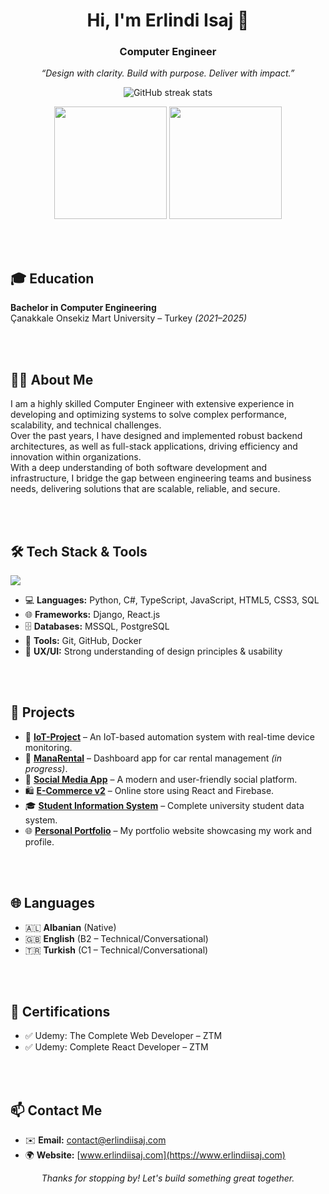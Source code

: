 <h1 align="center">Hi, I'm Erlindi Isaj 👋</h1>
<h3 align="center">Computer Engineer</h3>
<p align="center"><em>“Design with clarity. Build with purpose. Deliver with impact.”</em></p>

<p align="center">
  <img src="https://streak-stats.demolab.com/?user=erlindiisaj&theme=dark" alt="GitHub streak stats" />
</p>

<p align="center">
  <img height="180em" src="https://github-readme-stats.vercel.app/api?username=erlindiisaj&show_icons=true&theme=transparent&hide_border=false&custom_title=My%20GitHub%20Stats" />
  <img height="180em" src="https://github-readme-stats.vercel.app/api/top-langs/?username=erlindiisaj&layout=compact&theme=transparent&hide_border=false&custom_title=Most%20Used%20Languages" />
</p>

<br><br>

## 🎓 Education

**Bachelor in Computer Engineering**  
Çanakkale Onsekiz Mart University – Turkey *(2021–2025)*


<br><br>

## 👨‍💻 About Me

I am a highly skilled Computer Engineer with extensive experience in developing and optimizing systems to solve complex performance, scalability, and technical challenges.  
Over the past years, I have designed and implemented robust backend architectures, as well as full-stack applications, driving efficiency and innovation within organizations.  
With a deep understanding of both software development and infrastructure, I bridge the gap between engineering teams and business needs, delivering solutions that are scalable, reliable, and secure.

<br><br>

## 🛠️ Tech Stack & Tools

<p align="left">
  <img src="https://skillicons.dev/icons?i=django,dotnet,py,ts,react,html,css,js,postgres,git,github,docker" />
</p>

- 💻 **Languages:** Python, C#, TypeScript, JavaScript, HTML5, CSS3, SQL  
- 🌐 **Frameworks:** Django, React.js  
- 🗄️ **Databases:** MSSQL, PostgreSQL  
- 🔧 **Tools:** Git, GitHub, Docker  
- 🎨 **UX/UI:** Strong understanding of design principles & usability

<br><br>

## 🚀 Projects

- 🔌 [**IoT-Project**](https://github.com/erlindiisaj/IoT-Project) – An IoT-based automation system with real-time device monitoring.  
- 🚗 [**ManaRental**](https://manarental-frontend.vercel.app/) – Dashboard app for car rental management *(in progress)*.  
- 📱 [**Social Media App**](https://social-media-app-alpha-three.vercel.app/) – A modern and user-friendly social platform.  
- 🛍️ [**E-Commerce v2**](https://e-commerce-v2-black.vercel.app/) – Online store using React and Firebase.  
- 🎓 [**Student Information System**](https://github.com/erlindiisaj/Student_Information-_System-UBYS) – Complete university student data system.  
- 🌐 [**Personal Portfolio**](https://www.erlindiisaj.com/) – My portfolio website showcasing my work and profile.

<br><br>

## 🌐 Languages

- 🇦🇱 **Albanian** (Native)  
- 🇬🇧 **English** (B2 – Technical/Conversational)  
- 🇹🇷 **Turkish** (C1 – Technical/Conversational)

<br><br>

## 📜 Certifications

- ✅ Udemy: The Complete Web Developer – ZTM  
- ✅ Udemy: Complete React Developer – ZTM

<br><br>

## 📫 Contact Me

- ✉️ **Email:** [contact@erlindiisaj.com](mailto:contact@erlindiisaj.com)  
- 🌍 **Website:** [www.erlindiisaj.com](https://www.erlindiisaj.com)


<p align="center">
  <em>Thanks for stopping by! Let's build something great together.</em>
</p>
